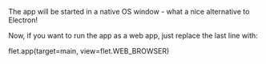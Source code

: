 The app will be started in a native OS window - what a nice alternative to Electron!

Now, if you want to run the app as a web app, just replace the last line with:

flet.app(target=main, view=flet.WEB_BROWSER)
